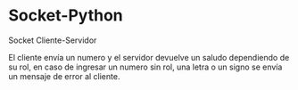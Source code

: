 # Socket-Python

Socket Cliente-Servidor

El cliente envía un numero y el servidor devuelve un saludo dependiendo de su rol, en caso de ingresar un numero sin rol, una letra o un signo se envía un mensaje de error al cliente.